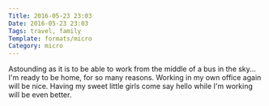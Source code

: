 ```yaml
---
Title: 2016-05-23 23:03
Date: 2016-05-23 23:03
Tags: travel, family
Template: formats/micro
Category: micro
---
```


Astounding as it is to be able to work from the middle of a bus in the sky... I'm ready to be home, for so many reasons. Working in my own office again will be nice. Having my sweet little girls come say hello while I'm working will be even better.
